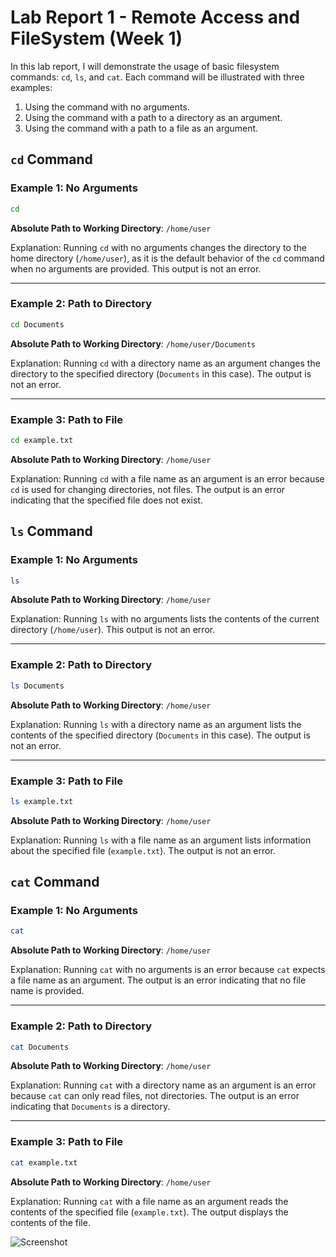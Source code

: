 # Lab Report 1 - Remote Access and FileSystem (Week 1)

In this lab report, I will demonstrate the usage of basic filesystem commands: `cd`, `ls`, and `cat`. Each command will be illustrated with three examples:

1. Using the command with no arguments.
2. Using the command with a path to a directory as an argument.
3. Using the command with a path to a file as an argument.

## `cd` Command

### Example 1: No Arguments

```bash
cd
```

**Absolute Path to Working Directory**: `/home/user`

Explanation: Running `cd` with no arguments changes the directory to the home directory (`/home/user`), as it is the default behavior of the `cd` command when no arguments are provided. This output is not an error.

---

### Example 2: Path to Directory

```bash
cd Documents
```

**Absolute Path to Working Directory**: `/home/user/Documents`

Explanation: Running `cd` with a directory name as an argument changes the directory to the specified directory (`Documents` in this case). The output is not an error.

---

### Example 3: Path to File

```bash
cd example.txt
```

**Absolute Path to Working Directory**: `/home/user`

Explanation: Running `cd` with a file name as an argument is an error because `cd` is used for changing directories, not files. The output is an error indicating that the specified file does not exist.

## `ls` Command

### Example 1: No Arguments

```bash
ls
```

**Absolute Path to Working Directory**: `/home/user`

Explanation: Running `ls` with no arguments lists the contents of the current directory (`/home/user`). This output is not an error.

---

### Example 2: Path to Directory

```bash
ls Documents
```

**Absolute Path to Working Directory**: `/home/user`

Explanation: Running `ls` with a directory name as an argument lists the contents of the specified directory (`Documents` in this case). The output is not an error.

---

### Example 3: Path to File

```bash
ls example.txt
```

**Absolute Path to Working Directory**: `/home/user`

Explanation: Running `ls` with a file name as an argument lists information about the specified file (`example.txt`). The output is not an error.

## `cat` Command

### Example 1: No Arguments

```bash
cat
```

**Absolute Path to Working Directory**: `/home/user`

Explanation: Running `cat` with no arguments is an error because `cat` expects a file name as an argument. The output is an error indicating that no file name is provided.

---

### Example 2: Path to Directory

```bash
cat Documents
```

**Absolute Path to Working Directory**: `/home/user`

Explanation: Running `cat` with a directory name as an argument is an error because `cat` can only read files, not directories. The output is an error indicating that `Documents` is a directory.

---

### Example 3: Path to File

```bash
cat example.txt
```

**Absolute Path to Working Directory**: `/home/user`

Explanation: Running `cat` with a file name as an argument reads the contents of the specified file (`example.txt`). The output displays the contents of the file.


![Screenshot](path/to/screenshot.png)

